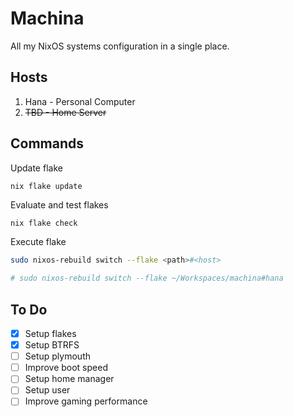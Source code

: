 # Machina

All my NixOS systems configuration in a single place.

## Hosts

1.  Hana - Personal Computer
2.  ~~TBD - Home Server~~

## Commands

Update flake

```
nix flake update
```

Evaluate and test flakes

```bash
nix flake check
```

Execute flake

```bash
sudo nixos-rebuild switch --flake <path>#<host>

# sudo nixos-rebuild switch --flake ~/Workspaces/machina#hana
```

## To Do

- [x] Setup flakes
- [x] Setup BTRFS
- [ ] Setup plymouth
- [ ] Improve boot speed
- [ ] Setup home manager
- [ ] Setup user
- [ ] Improve gaming performance
